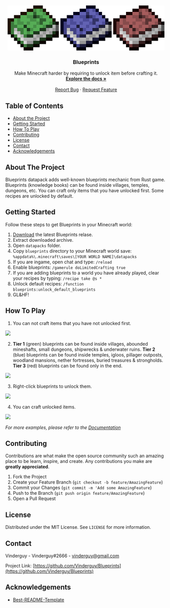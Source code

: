 <!-- PROJECT LOGO -->
<br />
<p align="center">
  <a href="https://github.com/Vinderguy/Blueprints">
    <img src="resources/logo.png" alt="Logo" width="490" height="140">
  </a>

  <h3 align="center">Blueprints</h3>

  <p align="center">
    Make Minecraft harder by requiring to unlock item before crafting it.
    <br />
    <a href="https://github.com/Vinderguy/Blueprints/wiki"><strong>Explore the docs »</strong></a>
    <br />
    <br />
    <a href="https://github.com/Vinderguy/Blueprints/issues">Report Bug</a>
    ·
    <a href="https://github.com/Vinderguy/Blueprints/issues">Request Feature</a>
  </p>
</p>



<!-- TABLE OF CONTENTS -->
## Table of Contents

* [About the Project](#about-the-project)
* [Getting Started](#getting-started)
* [How To Play](#how-to-play)
* [Contributing](#contributing)
* [License](#license)
* [Contact](#contact)
* [Acknowledgements](#acknowledgements)



<!-- ABOUT THE PROJECT -->
## About The Project

Blueprints datapack adds well-known blueprints mechanic from Rust game. Blueprints (knowledge books) can be found inside villages, temples, dungeons, etc. You can craft only items that you have unlocked first. Some recipes are unlocked by default.



<!-- GETTING STARTED -->
## Getting Started

Follow these steps to get Blueprints in your Minecraft world:

1. [Download](#TODO) the latest Blueprints relase.
2. Extract downloaded archive.
3. Open `datapacks` folder.
4. Copy `blueprints` directory to your Minecraft world save:
`
%appdata%\.minecraft\saves\[YOUR WORLD NAME]\datapacks
`
5. If you are ingame, open chat and type:
`/reload`
6. Enable blueprints:
`/gamerule doLimitedCrafting true`
7. If you are adding blueprints to a world you have already played, clear your recipes by typing:
`/recipe take @s *`
8. Unlock default recipes:
`/function blueprints:unlock_default_blueprints`
9. GL&HF!



<!-- HOW TO PLAY -->
## How To Play

1. You can not craft items that you have not unlocked first.

![](https://github.com/Vinderguy/Blueprints/blob/master/resources/screenshots/sample_step1.png)


2. **Tier 1** (green) blueprints can be found inside villages, abounded mineshafts, small dungeons, shipwrecks & underwater ruins. **Tier 2** (blue) blueprints can be found inside temples, igloos, pillager outposts, woodland mansions, nether fortresses, buried treasures & strongholds. **Tier 3** (red) blueprints can be found only in the end.

![](https://github.com/Vinderguy/Blueprints/blob/master/resources/screenshots/sample_step2.png)


3. Right-click blueprints to unlock them.

![](https://github.com/Vinderguy/Blueprints/blob/master/resources/screenshots/sample_step3.png)


4. You can craft unlocked items.

![](https://github.com/Vinderguy/Blueprints/blob/master/resources/screenshots/sample_step4.png)

_For more examples, please refer to the [Documentation](https://github.com/Vinderguy/Blueprints/wiki)_



<!-- CONTRIBUTING -->
## Contributing

Contributions are what make the open source community such an amazing place to be learn, inspire, and create. Any contributions you make are **greatly appreciated**.

1. Fork the Project
2. Create your Feature Branch (`git checkout -b feature/AmazingFeature`)
3. Commit your Changes (`git commit -m 'Add some AmazingFeature`)
4. Push to the Branch (`git push origin feature/AmazingFeature`)
5. Open a Pull Request



<!-- LICENSE -->
## License

Distributed under the MIT License. See `LICENSE` for more information.



<!-- CONTACT -->
## Contact

Vinderguy - Vinderguy#2666 - vinderguy@gmail.com

Project Link: [https://github.com/Vinderguy/Blueprints](https://github.com/Vinderguy/Blueprints)



<!-- ACKNOWLEDGEMENTS -->
## Acknowledgements

* [Best-README-Template](https://github.com/othneildrew/Best-README-Template)
